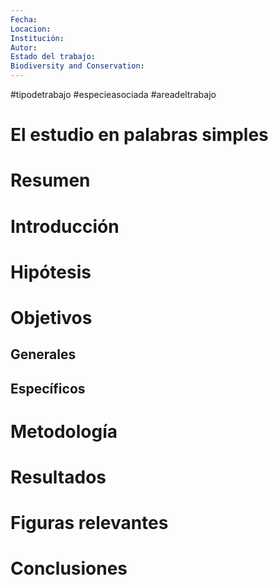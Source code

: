 ```yaml
---
Fecha: 
Locacion: 
Institución: 
Autor: 
Estado del trabajo: 
Biodiversity and Conservation:
---
```

#tipodetrabajo #especieasociada #areadeltrabajo

# El estudio en palabras simples
# Resumen

# Introducción

# Hipótesis
# Objetivos
## Generales
## Específicos

# Metodología

# Resultados
# Figuras relevantes
# Conclusiones
